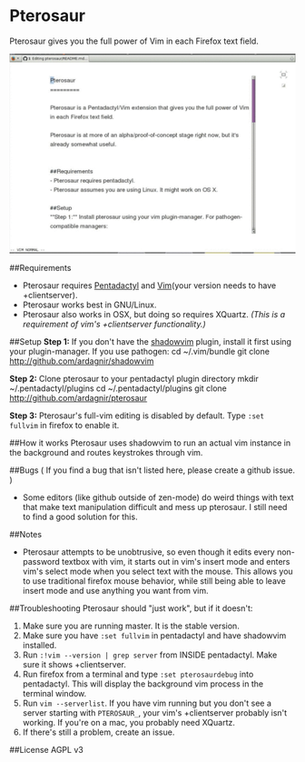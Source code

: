 Pterosaur
=========

Pterosaur gives you the full power of Vim in each Firefox text field.

![Demo](/pterosaur_demo.gif?raw=true)


##Requirements
- Pterosaur requires [Pentadactyl](http://5digits.org/pentadactyl/) and [Vim](http://www.vim.org)(your version needs to have +clientserver).
- Pterosaur works best in GNU/Linux.
- Pterosaur also works in OSX, but doing so requires XQuartz. *(This is a requirement of vim's +clientserver functionality.)*

##Setup
**Step 1:** If you don't have the [shadowvim](https://github.com/ardagnir/shadowvim) plugin, install it first using your plugin-manager. If you use pathogen:
    cd ~/.vim/bundle
    git clone http://github.com/ardagnir/shadowvim
    
**Step 2:** Clone pterosaur to your pentadactyl plugin directory
    mkdir ~/.pentadactyl/plugins
    cd ~/.pentadactyl/plugins
    git clone http://github.com/ardagnir/pterosaur

**Step 3:** Pterosaur's full-vim editing is disabled by default. Type `:set fullvim` in firefox to enable it.

##How it works
Pterosaur uses shadowvim to run an actual vim instance in the background and routes keystrokes through vim.

##Bugs
( If you find a bug that isn't listed here, please create a github issue. )

- Some editors (like github outside of zen-mode) do weird things with text that make text manipulation difficult and mess up pterosaur. I still need to find a good solution for this. 

##Notes
- Pterosaur attempts to be unobtrusive, so even though it edits every non-password textbox with vim, it starts out in vim's insert mode and enters vim's select mode when you select text with the mouse. This allows you to use traditional firefox mouse behavior, while still being able to leave insert mode and use anything you want from vim.

##Troubleshooting
Pterosaur should "just work", but if it doesn't:
1. Make sure you are running master. It is the stable version.
2. Make sure you have `:set fullvim` in pentadactyl and have shadowvim installed.
3. Run `:!vim --version | grep server` from INSIDE pentadactyl. Make sure it shows +clientserver.
4. Run firefox from a terminal and type `:set pterosaurdebug` into pentadactyl. This will display the background vim process in the terminal window.
5. Run `vim --serverlist`. If you have vim running but you don't see a server starting with `PTEROSAUR_`, your vim's +clientserver probably isn't working. If you're on a mac, you probably need XQuartz.
6. If there's still a problem, create an issue.

##License
AGPL v3

